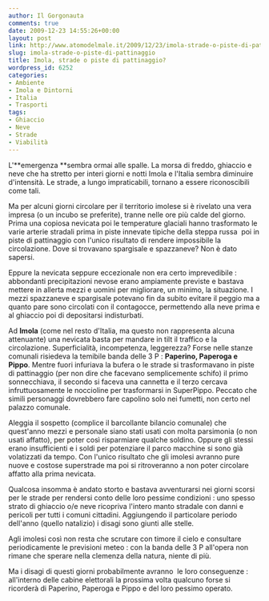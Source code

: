 ```yaml
---
author: Il Gorgonauta
comments: true
date: 2009-12-23 14:55:26+00:00
layout: post
link: http://www.atomodelmale.it/2009/12/23/imola-strade-o-piste-di-pattinaggio/
slug: imola-strade-o-piste-di-pattinaggio
title: Imola, strade o piste di pattinaggio?
wordpress_id: 6252
categories:
- Ambiente
- Imola e Dintorni
- Italia
- Trasporti
tags:
- Ghiaccio
- Neve
- Strade
- Viabilità
---
```


L'**emergenza **sembra ormai alle spalle. La morsa di freddo, ghiaccio e neve che ha stretto per interi giorni e notti Imola e l'Italia sembra diminuire d'intensità. Le strade, a lungo impraticabili, tornano a essere riconoscibili come tali.

Ma per alcuni giorni circolare per il territorio imolese si è rivelato una vera impresa (o un incubo se preferite), tranne nelle ore più calde del giorno. Prima una copiosa nevicata poi le temperature glaciali hanno trasformato le varie arterie stradali prima in piste innevate tipiche della steppa russa  poi in piste di pattinaggio con l'unico risultato di rendere impossibile la circolazione. Dove si trovavano spargisale e spazzaneve? Non è dato sapersi.

Eppure la nevicata seppure eccezionale non era certo imprevedibile : abbondanti precipitazioni nevose erano ampiamente previste e bastava mettere in allerta mezzi e uomini per migliorare, un minimo, la situazione. I mezzi spazzaneve e spargisale potevano fin da subito evitare il peggio ma a quanto pare sono circolati con il contagocce, permettendo alla neve prima e al ghiaccio poi di depositarsi indisturbati.

<!-- more -->

Ad **Imola** (come nel resto d'Italia, ma questo non rappresenta alcuna attenuante) una nevicata basta per mandare in tilt il traffico e la circolazione. Superficialità, incompetenza, leggerezza? Forse nelle stanze comunali risiedeva la temibile banda delle 3 P : **Paperino, Paperoga e Pippo**. Mentre fuori infuriava la bufera o le strade si trasformavano in piste di pattinaggio (per non dire che facevano semplicemente schifo) il primo sonnecchiava, il secondo si faceva una cannetta e il terzo cercava infruttuosamente le noccioline per trasformarsi in SuperPippo. Peccato che simili personaggi dovrebbero fare capolino solo nei fumetti, non certo nel palazzo comunale.

Aleggia il sospetto (complice il barcollante bilancio comunale) che quest'anno mezzi e personale siano stati usati con molta parsimonia (o non usati affatto), per poter così risparmiare qualche soldino. Oppure gli stessi erano insufficienti e i soldi per potenziare il parco macchine si sono già volatizzati da tempo. Con l'unico risultato che gli imolesi avranno pure nuove e costose superstrade ma poi si ritroveranno a non poter circolare affatto alla prima nevicata.

Qualcosa insomma è andato storto e bastava avventurarsi nei giorni scorsi per le strade per rendersi conto delle loro pessime condizioni : uno spesso strato di ghiaccio o/e neve ricopriva l'intero manto stradale con danni e pericoli per tutti i comuni cittadini. Aggiungendo il particolare periodo dell'anno (quello natalizio) i disagi sono giunti alle stelle.

Agli imolesi così non resta che scrutare con timore il cielo e consultare periodicamente le previsioni meteo : con la banda delle 3 P all'opera non rimane che sperare nella clemenza della natura, niente di più.

Ma i disagi di questi giorni probabilmente avranno  le loro conseguenze : all'interno delle cabine elettorali la prossima volta qualcuno forse si ricorderà di Paperino, Paperoga e Pippo e del loro pessimo operato.
